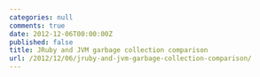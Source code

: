 ```yaml
---
categories: null
comments: true
date: 2012-12-06T00:00:00Z
published: false
title: JRuby and JVM garbage collection comparison
url: /2012/12/06/jruby-and-jvm-garbage-collection-comparison/
---
```


